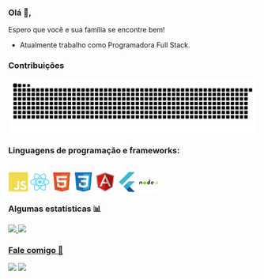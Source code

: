 ### Olá 👋,

Espero que você e sua família se encontre bem!

- Atualmente trabalho como Programadora Full Stack.

 
 ### Contribuições
 <img alt="Contributions" src="https://github.com/erikaaraissaqwe/erikaaraissaqwe/blob/output/github-contribution-grid-snake.svg">
 
 ### Linguagens de programação e frameworks:
  
<div style="display: inline_block"><br>
  <img align="center" alt="JS" height="40" width="40" src="https://raw.githubusercontent.com/devicons/devicon/master/icons/javascript/javascript-plain.svg">
  <img align="center" alt="React" height="40" width="40" src="https://raw.githubusercontent.com/devicons/devicon/master/icons/react/react-original.svg">
  <img align="center" alt="HTML" height="40" width="40" src="https://raw.githubusercontent.com/devicons/devicon/master/icons/html5/html5-original.svg">
  <img align="center" alt="CSS" height="40" width="40" src="https://raw.githubusercontent.com/devicons/devicon/master/icons/css3/css3-original.svg">
  <img align="center" alt="Angular" height="40" width="40" src="https://github.com/devicons/devicon/blob/master/icons/angularjs/angularjs-original.svg">
  <img align="center" alt="Flutter" height="40" width="40" src="https://github.com/devicons/devicon/blob/master/icons/flutter/flutter-original.svg">
  <img align="center" alt="Node" height="40" width="40" src="https://github.com/devicons/devicon/blob/master/icons/nodejs/nodejs-original-wordmark.svg">
 
</div>
 
 ### Algumas estatísticas :bar_chart:
 <div>
  <a href="https://github.com/erikaaraissaqwe">
   <img height="180em" src="https://github-readme-stats.vercel.app/api/top-langs/?username=erikaaraissaqwe&layout=compact&langs_count=7&theme=dracula"/>
   <img height="180em" src="https://github-readme-stats.vercel.app/api?username=erikaaraissaqwe&show_icons=true&theme=dracula&include_all_commits=true&count_private=true"/>
</div> 
  
 ### Fale comigo :handshake:
<div> 
  <a href = "mailto:erikaaraissaqwe@gmail.com"><img src="https://img.shields.io/badge/-Gmail-%23333?style=for-the-badge&logo=gmail&logoColor=red" target="_blank"></a>
  <a href="https://www.linkedin.com/in/erika-bueno-86390014a/" target="_blank"><img src="https://img.shields.io/badge/-LinkedIn-%230077B5?style=for-the-badge&logo=linkedin&logoColor=white" target="_blank"></a> 
 
 
</div>

